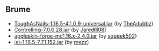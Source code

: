 ## Brume

- [ToughAsNails-1.16.5-4.1.0.9-universal.jar](https://www.curseforge.com/minecraft/https://www.curseforge.com/minecraft/mc-mods/tough-as-nails/files/3430873) (by [TheAdubbz](https://www.curseforge.com/members/TheAdubbz/projects))
- [Controlling-7.0.0.28.jar](https://www.curseforge.com/minecraft/https://www.curseforge.com/minecraft/mc-mods/controlling/files/3531453) (by [Jaredlll08](https://www.curseforge.com/members/Jaredlll08/projects))
- [appleskin-forge-mc1.16.x-2.4.0.jar](https://www.curseforge.com/minecraft/https://www.curseforge.com/minecraft/mc-mods/appleskin/files/3686480) (by [squeek502](https://www.curseforge.com/members/squeek502/projects))
- [jei-1.16.5-7.7.1.152.jar](https://www.curseforge.com/minecraft/https://www.curseforge.com/minecraft/mc-mods/jei/files/3681294) (by [mezz](https://www.curseforge.com/members/mezz/projects))
